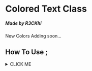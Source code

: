 # Colored Text Class
##### Made by R3CKhi

New Colors Adding soon...

## How To Use ; 

<details><summary>CLICK ME</summary>
<p>
   import <Your_Path>.colo
</p>
</details>
